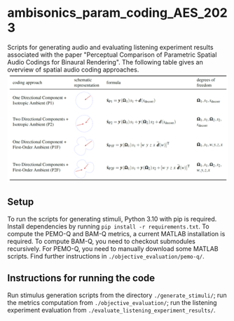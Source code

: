 # ambisonics_param_coding_AES_2023
Scripts for generating audio and evaluating listening experiment results associated with the paper "Perceptual Comparison of Parametric Spatial Audio Codings for Binaural Rendering". The following table gives an overview of spatial audio coding approaches.
![Table comparing time-frequency cosings of spatial audio](codings.png)

## Setup
To run the scripts for generating stimuli, Python 3.10 with pip is required. Install dependencies by running `pip install -r requirements.txt`. To compute the PEMO-Q and BAM-Q metrics, a current MATLAB installation is required. 
To compute BAM-Q, you need to checkout submodules recursively. For PEMO-Q, you need to manually download some MATLAB scripts. Find further instructions in `./objective_evaluation/pemo-q/`.

## Instructions for running the code
Run stimulus generation scripts from the directory `./generate_stimuli/`; run the metrics computation from `./objective_evaluation/`; run the listening experiment evaluation from `./evaluate_listening_experiment_results/`.





